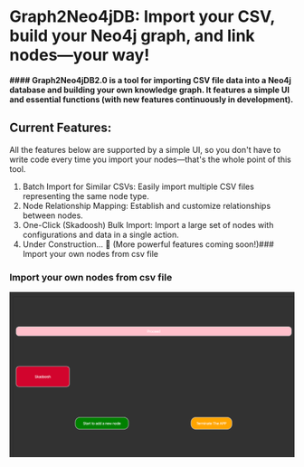 # Graph2Neo4jDB: Import your CSV, build your Neo4j graph, and link nodes—your way!

**#### Graph2Neo4jDB2.0 is a tool for importing CSV file data into a Neo4j database and building your own knowledge graph. It features a simple UI and essential functions (with new features continuously in development).**

## Current Features:

All the features below are supported by a simple UI, so you don't have to write code every time you import your nodes—that's the whole point of this tool.

1. Batch Import for Similar CSVs: Easily import multiple CSV files representing the same node type.
2. Node Relationship Mapping: Establish and customize relationships between nodes.
3. One-Click (Skadoosh) Bulk Import: Import a large set of nodes with configurations and data in a single action.
4. Under Construction... 🚧 (More powerful features coming soon!)### Import your own nodes from csv file
### Import your own nodes from csv file

![Demo Image](images/test1.png)
